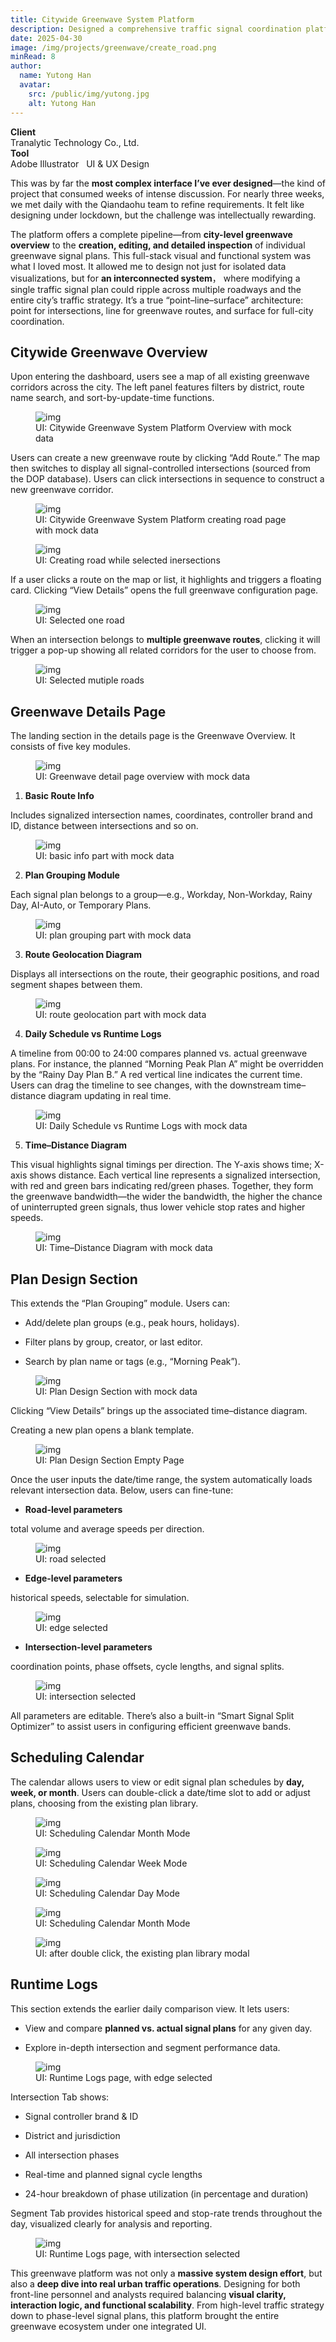 ```yaml
---
title: Citywide Greenwave System Platform
description: Designed a comprehensive traffic signal coordination platform covering citywide greenwave overviews, route-level signal plans, and intersection-level configuration tools. Balanced complex UI workflows with scalable logic to support both real-time operations and long-term traffic strategy.
date: 2025-04-30
image: /img/projects/greenwave/create_road.png
minRead: 8
author:
  name: Yutong Han
  avatar:
    src: /public/img/yutong.jpg
    alt: Yutong Han
---
```


<div class="grid grid-cols-2 gap-4 mb-8">
  <div class="bg-blue-50 rounded-lg p-4">
    <strong>Client</strong><br>
    Tranalytic Technology Co., Ltd.
  </div>
  <div class="bg-blue-50 rounded-lg p-4">
    <strong>Tool</strong><br>
    Adobe Illustrator  &nbsp;  UI & UX Design 
  </div>
</div>

This was by far the **most complex interface I’ve ever designed**—the kind of project that consumed weeks of intense discussion. For nearly three weeks, we met daily with the Qiandaohu team to refine requirements. It felt like designing under lockdown, but the challenge was intellectually rewarding.

The platform offers a complete pipeline—from **city-level greenwave overview** to the **creation, editing, and detailed inspection** of individual greenwave signal plans. This full-stack visual and functional system was what I loved most. It allowed me to design not just for isolated data visualizations, but for **an interconnected system**， where modifying a single traffic signal plan could ripple across multiple roadways and the entire city’s traffic strategy. It’s a true “point–line–surface” architecture: point for intersections, line for greenwave routes, and surface for full-city coordination.

## Citywide Greenwave Overview

Upon entering the dashboard, users see a map of all existing greenwave corridors across the city. The left panel features filters by district, route name search, and sort-by-update-time functions.

<figure class="blog-img-container">
  <img src="/img/projects/greenwave/1.png" class="blog-img" alt="img" loading="lazy" />
  <figcaption class="blog-img-caption">UI: Citywide Greenwave System Platform Overview with mock data</figcaption>
</figure>

Users can create a new greenwave route by clicking “Add Route.” The map then switches to display all signal-controlled intersections (sourced from the DOP database). Users can click intersections in sequence to construct a new greenwave corridor.

<figure class="blog-img-container">
  <img src="/img/projects/greenwave/create_road.png" class="blog-img" alt="img" loading="lazy" />
  <figcaption class="blog-img-caption">UI: Citywide Greenwave System Platform creating road page with mock data</figcaption>
</figure>

<figure class="blog-img-container">
  <img src="/img/projects/greenwave/step2.png" class="blog-img" alt="img" loading="lazy" />
  <figcaption class="blog-img-caption">UI: Creating road while selected inersections</figcaption>
</figure>

If a user clicks a route on the map or list, it highlights and triggers a floating card. Clicking “View Details” opens the full greenwave configuration page.

<figure class="blog-img-container">
  <img src="/img/projects/greenwave/2.png" class="blog-img" alt="img" loading="lazy" />
  <figcaption class="blog-img-caption">UI: Selected one road</figcaption>
</figure>

When an intersection belongs to **multiple greenwave routes**, clicking it will trigger a pop-up showing all related corridors for the user to choose from.

<figure class="blog-img-container">
  <img src="/img/projects/greenwave/3.png" class="blog-img-small" alt="img" loading="lazy" />
  <figcaption class="blog-img-caption">UI: Selected mutiple roads</figcaption>
</figure>

## Greenwave Details Page

The landing section in the details page is the Greenwave Overview. It consists of five key modules.

<figure class="blog-img-container">
  <img src="/img/projects/greenwave/4.png" class="blog-img-large" alt="img" loading="lazy" />
  <figcaption class="blog-img-caption">UI: Greenwave detail page overview with mock data</figcaption>
</figure>

1. **Basic Route Info**

Includes signalized intersection names, coordinates, controller brand and ID, distance between intersections and so on.

<figure class="blog-img-container">
  <img src="/img/projects/greenwave/5.png" class="blog-img-small" alt="img" loading="lazy" />
  <figcaption class="blog-img-caption">UI: basic info part with mock data</figcaption>
</figure>

2. **Plan Grouping Module**

Each signal plan belongs to a group—e.g., Workday, Non-Workday, Rainy Day, AI-Auto, or Temporary Plans.

<figure class="blog-img-container">
  <img src="/img/projects/greenwave/6.png" class="blog-img" alt="img" loading="lazy" />
  <figcaption class="blog-img-caption">UI: plan grouping part with mock data</figcaption>
</figure>

3. **Route Geolocation Diagram**

Displays all intersections on the route, their geographic positions, and road segment shapes between them.

<figure class="blog-img-container">
  <img src="/img/projects/greenwave/7.png" class="blog-img-small" alt="img" loading="lazy" />
  <figcaption class="blog-img-caption">UI: route geolocation part with mock data</figcaption>
</figure>

4. **Daily Schedule vs Runtime Logs**

A timeline from 00:00 to 24:00 compares planned vs. actual greenwave plans. For instance, the planned “Morning Peak Plan A” might be overridden by the “Rainy Day Plan B.” A red vertical line indicates the current time. Users can drag the timeline to see changes, with the downstream time–distance diagram updating in real time.

<figure class="blog-img-container">
  <img src="/img/projects/greenwave/8.png" class="blog-img-small" alt="img" loading="lazy" />
  <figcaption class="blog-img-caption">UI: Daily Schedule vs Runtime Logs with mock data</figcaption>
</figure>

5. **Time–Distance Diagram**

This visual highlights signal timings per direction. The Y-axis shows time; X-axis shows distance. Each vertical line represents a signalized intersection, with red and green bars indicating red/green phases. Together, they form the greenwave bandwidth—the wider the bandwidth, the higher the chance of uninterrupted green signals, thus lower vehicle stop rates and higher speeds.

<figure class="blog-img-container">
  <img src="/img/projects/greenwave/9.png" class="blog-img" alt="img" loading="lazy" />
  <figcaption class="blog-img-caption">UI: Time–Distance Diagram with mock data</figcaption>
</figure>

## Plan Design Section

This extends the “Plan Grouping” module. Users can:

- Add/delete plan groups (e.g., peak hours, holidays).

- Filter plans by group, creator, or last editor.

- Search by plan name or tags (e.g., “Morning Peak”).

<figure class="blog-img-container">
  <img src="/img/projects/greenwave/10.png" class="blog-img-large" alt="img" loading="lazy" />
  <figcaption class="blog-img-caption">UI: Plan Design Section with mock data</figcaption>
</figure>

Clicking “View Details” brings up the associated time–distance diagram.

Creating a new plan opens a blank template.

<figure class="blog-img-container">
  <img src="/img/projects/greenwave/11.png" class="blog-img-large" alt="img" loading="lazy" />
  <figcaption class="blog-img-caption">UI: Plan Design Section Empty Page</figcaption>
</figure>

Once the user inputs the date/time range, the system automatically loads relevant intersection data. Below, users can fine-tune:

- **Road-level parameters**

total volume and average speeds per direction.

<figure class="blog-img-container">
  <img src="/img/projects/greenwave/road.png" class="blog-img-large" alt="img" loading="lazy" />
  <figcaption class="blog-img-caption">UI: road selected</figcaption>
</figure>

- **Edge-level parameters**

historical speeds, selectable for simulation.

<figure class="blog-img-container">
  <img src="/img/projects/greenwave/edge.png" class="blog-img-large" alt="img" loading="lazy" />
  <figcaption class="blog-img-caption">UI: edge selected</figcaption>
</figure>

- **Intersection-level parameters**

coordination points, phase offsets, cycle lengths, and signal splits.

<figure class="blog-img-container">
  <img src="/img/projects/greenwave/vertex.png" class="blog-img-large" alt="img" loading="lazy" />
  <figcaption class="blog-img-caption">UI: intersection selected</figcaption>
</figure>

All parameters are editable. There’s also a built-in “Smart Signal Split Optimizer” to assist users in configuring efficient greenwave bands.

## Scheduling Calendar

The calendar allows users to view or edit signal plan schedules by **day, week, or month**. Users can double-click a date/time slot to add or adjust plans, choosing from the existing plan library.

<figure class="blog-img-container">
  <img src="/img/projects/greenwave/month.png" class="blog-img-large" alt="img" loading="lazy" />
  <figcaption class="blog-img-caption">UI: Scheduling Calendar Month Mode</figcaption>
</figure>

<figure class="blog-img-container">
  <img src="/img/projects/greenwave/week.png" class="blog-img-large" alt="img" loading="lazy" />
  <figcaption class="blog-img-caption">UI: Scheduling Calendar Week Mode</figcaption>
</figure>

<figure class="blog-img-container">
  <img src="/img/projects/greenwave/day.png" class="blog-img-large" alt="img" loading="lazy" />
  <figcaption class="blog-img-caption">UI: Scheduling Calendar Day Mode</figcaption>
</figure>

<figure class="blog-img-container">
  <img src="/img/projects/greenwave/month.png" class="blog-img-large" alt="img" loading="lazy" />
  <figcaption class="blog-img-caption">UI: Scheduling Calendar Month Mode</figcaption>
</figure>

<figure class="blog-img-container">
  <img src="/img/projects/greenwave/modal.png" class="blog-img-large" alt="img" loading="lazy" />
  <figcaption class="blog-img-caption">UI: after double click, the existing plan library modal</figcaption>
</figure>

## Runtime Logs

This section extends the earlier daily comparison view. It lets users:

- View and compare **planned vs. actual signal plans** for any given day.

- Explore in-depth intersection and segment performance data.

<figure class="blog-img-container">
  <img src="/img/projects/greenwave/history-edge.png" class="blog-img-large" alt="img" loading="lazy" />
  <figcaption class="blog-img-caption">UI: Runtime Logs page, with edge selected</figcaption>
</figure>

Intersection Tab shows:

- Signal controller brand & ID

- District and jurisdiction

- All intersection phases

- Real-time and planned signal cycle lengths

- 24-hour breakdown of phase utilization (in percentage and duration)

Segment Tab provides historical speed and stop-rate trends throughout the day, visualized clearly for analysis and reporting.

<figure class="blog-img-container">
  <img src="/img/projects/greenwave/history-vertex.png" class="blog-img-large" alt="img" loading="lazy" />
  <figcaption class="blog-img-caption">UI: Runtime Logs page, with intersection selected</figcaption>
</figure>

This greenwave platform was not only a **massive system design effort**, but also a **deep dive into real urban traffic operations**. Designing for both front-line personnel and analysts required balancing **visual clarity, interaction logic, and functional scalability**. From high-level traffic strategy down to phase-level signal plans, this platform brought the entire greenwave ecosystem under one integrated UI.
